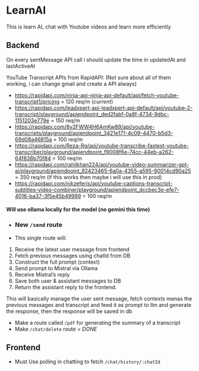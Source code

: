 # LearnAI
This is learn AI, chat with Youtube videos and learn more efficiently
## Backend
On every sentMessage API call i should update the time in updatedAt and lastActiveAt

YouTube Transcript APIs from RapidAPI:
(Not sure about all of them working, i can change gmail and create a API always)
- https://rapidapi.com/ninja-api-ninja-api-default/api/fetch-youtube-transcript1/pricing = 120 req/m (*current*)
- https://rapidapi.com/leadxpert-api-leadxpert-api-default/api/youtube-2-transcript/playground/apiendpoint_ded2fabf-0a8f-4734-9dbc-1151203e779e = 150 req/m
- https://rapidapi.com/8v2FWW4H6AmKw89/api/youtube-transcripts/playground/apiendpoint_3421e171-4c09-4470-b5d3-69d08a46815a = 100 req/m
- https://rapidapi.com/Reza-Rg/api/youtube-transcribe-fastest-youtube-transcriber/playground/apiendpoint_f9008f6e-74cc-44eb-a262-64f838b70f84 = 100 req/m
- https://rapidapi.com/rahilkhan224/api/youtube-video-summarizer-gpt-ai/playground/apiendpoint_92423465-6a0a-4355-a595-90014cd90a25 = 350 req/m (if this works then maybe i will use this in prod)
- https://rapidapi.com/nikzeferis/api/youtube-captions-transcript-subtitles-video-combiner/playground/apiendpoint_dccbec3e-efe7-4016-ba37-3f5e45b49999 = 100 req/m

#### Will use ollama locally for the model (no gemini this time)

- ### New `/send` route
- This single route will:

1. Receive the latest user message from frontend
2. Fetch previous messages using chatId from DB
3. Construct the full prompt (context)
4. Send prompt to Mistral via Ollama
5. Receive Mistral’s reply
6. Save both user & assistant messages to DB
7. Return the assistant reply to the frontend.

This will basically manage the user sent message, fetch contexts menas the previous messages and transcript and feed it as prompt to llm and generate the response, then the response will be saved in db

- Make a route called `/pdf` for generating the summary of a transcript
- Make `/chat/delete` route = *DONE*

## Frontend
- Must Use polling in chatting to fetch `/chat/history/:chatId`
